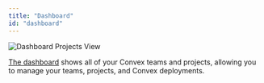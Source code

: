 ```yaml
---
title: "Dashboard"
id: "dashboard"
---
```


![Dashboard Projects View](/screenshots/projects.png)

[The dashboard](https://dashboard.convex.dev/) shows all of your Convex teams
and projects, allowing you to manage your teams, projects, and Convex
deployments.
